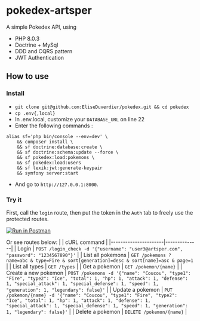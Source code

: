 # pokedex-artsper

A simple Pokedex API, using
* PHP 8.0.3
* Doctrine + MySql
* DDD and CQRS pattern
* JWT Authentication

## How to use
### Install
* `git clone git@github.com:EliseDuverdier/pokedex.git && cd pokedex`
* `cp .env{,local}`
* In .env.local, customize your `DATABASE_URL` on line 22
* Enter the following commands :
```shell
alias sf='php bin/console --env=dev' \
    && composer install \
    && sf doctrine:database:create \
    && sf doctrine:schema:update --force \
    && sf pokedex:load:pokemons \
    && sf pokedex:load:users
    && sf lexik:jwt:generate-keypair
    && symfony server:start
```
 * And go to `http://127.0.0.1:8000`.

<!-- * To force reload, use:
```shell
sf c:c && sf doc:da:drop --force && sf doc:da:create && sf doc:sc:up --force && sf pok:l:p && sf pok:l:u
```
-->

<!--
### Check quality
* Check code style : `vendor/bin/phpcs src/`
* Launch tests : _(Would have use behat, but did not had enough time, sorry)_
-->

### Try it

First, call the `login` route, then put the token in the `Auth` tab to freely use the protected routes.

[![Run in Postman](https://run.pstmn.io/button.svg)](https://app.getpostman.com/run-collection/12e1b427a49cce57fc1f)

Or see routes below:
|                      | cURL command |
|----------------------|--------------|
| Login                | `POST /login_check -d '{"username": "user3@artsper.com", "password": "1234567890"}'` |
| List all pokemons    | `GET /pokemons ? name=abc & type=Fire & sort[generation]=desc & sort[name]=asc & page=1` |
| List all types       | `GET /types` |
| Get a pokemon        | `GET /pokemon/{name}` |
| Create a new pokemon | `POST /pokemons -d '{"name": "Coucou", "type1": "Fire", "type2": "Ice", "total": 1, "hp": 1, "attack": 1, "defense": 1, "special_attack": 1, "special_defense": 1, "speed": 1, "generation": 1, "legendary": false}'` |
| Update a pokemon     | `PUT /pokemon/{name} -d '{"name": "Coucou", "type1": "Fire", "type2": "Ice", "total": 1, "hp": 1, "attack": 1, "defense": 1, "special_attack": 1, "special_defense": 1, "speed": 1, "generation": 1, "legendary": false}'` |
| Delete a pokemon     | `DELETE /pokemon/{name}` |
